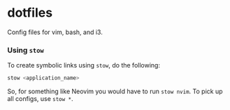 # dotfiles
Config files for vim, bash, and i3.

### Using `stow`
To create symbolic links using `stow`, do the following:

```bash
stow <application_name>
```

So, for something like Neovim you would have to run `stow nvim`. To pick up all configs, use `stow
*`.
